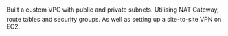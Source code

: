 Built a custom VPC with public and private subnets. Utilising NAT Gateway, route tables and security groups. As well as setting up a site-to-site VPN on EC2.
